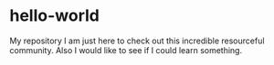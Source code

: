 # hello-world
My repository
I am just here to check out this incredible resourceful community.
Also I would like to see if I could learn something.
